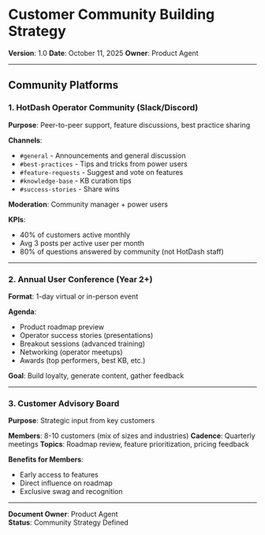 # Customer Community Building Strategy

**Version**: 1.0
**Date**: October 11, 2025
**Owner**: Product Agent

---

## Community Platforms

### 1. HotDash Operator Community (Slack/Discord)

**Purpose**: Peer-to-peer support, feature discussions, best practice sharing

**Channels**:

- `#general` - Announcements and general discussion
- `#best-practices` - Tips and tricks from power users
- `#feature-requests` - Suggest and vote on features
- `#knowledge-base` - KB curation tips
- `#success-stories` - Share wins

**Moderation**: Community manager + power users

**KPIs**:

- 40% of customers active monthly
- Avg 3 posts per active user per month
- 80% of questions answered by community (not HotDash staff)

---

### 2. Annual User Conference (Year 2+)

**Format**: 1-day virtual or in-person event

**Agenda**:

- Product roadmap preview
- Operator success stories (presentations)
- Breakout sessions (advanced training)
- Networking (operator meetups)
- Awards (top performers, best KB, etc.)

**Goal**: Build loyalty, generate content, gather feedback

---

### 3. Customer Advisory Board

**Purpose**: Strategic input from key customers

**Members**: 8-10 customers (mix of sizes and industries)
**Cadence**: Quarterly meetings
**Topics**: Roadmap review, feature prioritization, pricing feedback

**Benefits for Members**:

- Early access to features
- Direct influence on roadmap
- Exclusive swag and recognition

---

**Document Owner**: Product Agent  
**Status**: Community Strategy Defined

